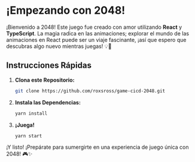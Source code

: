 # ¡Empezando con 2048!

¡Bienvenido a 2048! Este juego fue creado con amor utilizando **React** y **TypeScript**. La magia radica en las animaciones; explorar el mundo de las animaciones en React puede ser un viaje fascinante, ¡así que espero que descubras algo nuevo mientras juegas! 💡🚀

## Instrucciones Rápidas

1. **Clona este Repositorio:**
   ```bash
   git clone https://github.com/roxsross/game-cicd-2048.git
   ```

2. **Instala las Dependencias:**
   ```bash
   yarn install
   ```

3. **¡Juega!**
   ```bash
   yarn start
   ```

¡Y listo! ¡Prepárate para sumergirte en una experiencia de juego única con 2048! 🎮✨

